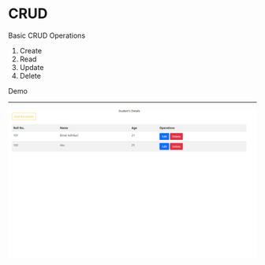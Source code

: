 # CRUD

Basic CRUD Operations

1. Create
2. Read
3. Update
4. Delete

Demo
________________________________

![](crud.png)
